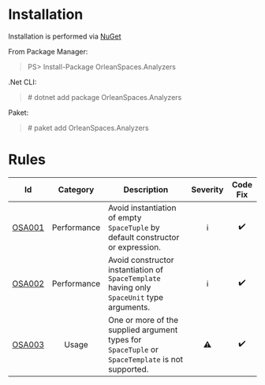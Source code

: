 # Installation

Installation is performed via [NuGet](https://www.nuget.org/packages/OrleanSpaces.Analyzers/)

From Package Manager:

> PS> Install-Package OrleanSpaces.Analyzers

.Net CLI:

> \# dotnet add package OrleanSpaces.Analyzers

Paket:

> \# paket add OrleanSpaces.Analyzers

# Rules

|Id|Category|Description|Severity|Code Fix|
|:-:|:-:|-|:-:|:-:|
|[OSA001](https://github.com/ledjon-behluli/OrleanSpaces/blob/master/docs/OrleanSpaces.Analyzers/Rules/OSA001.md)|Performance|Avoid instantiation of empty `SpaceTuple` by default constructor or expression.|<span title='Info'>ℹ</span>|✔️|
|[OSA002](https://github.com/ledjon-behluli/OrleanSpaces/blob/master/docs/OrleanSpaces.Analyzers/Rules/OSA002.md)|Performance|Avoid constructor instantiation of `SpaceTemplate` having only `SpaceUnit` type arguments.|<span title='Info'>ℹ</span>|✔️|
|[OSA003](https://github.com/ledjon-behluli/OrleanSpaces/blob/master/docs/OrleanSpaces.Analyzers/Rules/OSA003.md)|Usage|One or more of the supplied argument types for `SpaceTuple` or `SpaceTemplate` is not supported.|<span title='Warning'>⚠️</span>|✔️|
